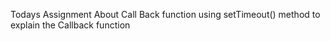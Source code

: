 Todays Assignment About Call Back  function using setTimeout() method to explain the Callback function
